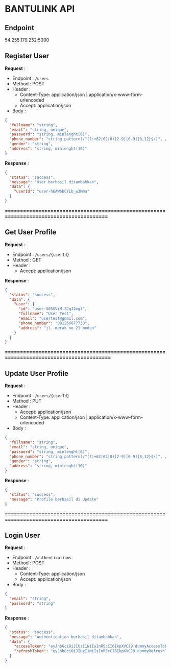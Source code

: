 # BANTULINK API

## Endpoint

54.255.179.252:5000

## Register User

**Request** :

- Endpoint : `/users`
- Method : POST
- Header :
  - Content-Type: application/json | application/x-www-form-urlencoded
  - Accept: application/json
- Body :

```json
{
  "fullname": "string",
  "email": "string, unique",
  "password": "string, minlenght(6)",
  "phone_number": "string pattern(/^(?:+62|62|0)[2-9][0-9]{8,12}$/)", //+62, 62, atau 0 diikuti 8-12 digit
  "gender": "string",
  "address": "string, minlenght(10)"
}
```

**Response** :

```json
{
  "status": "success",
  "message": "User berhasil ditambahkan",
  "data": {
    "userId": "user-hEAW5bCYLb_w3Mma"
  }
}
```

**=======================================================================================**

## Get User Profile

**Request** :

- Endpoint : `/users/{userId}`
- Method : GET
- Header :
  - Accept: application/json

**Response** :

```json
{
  "status": "success",
  "data": {
    "user": {
      "id": "user-S0SSViM-ZJqJ2mgl",
      "fullname": "User Test",
      "email": "usertest@gmail.com",
      "phone_number": "081266677738",
      "address": "jl. merak no 21 medan"
    }
  }
}
```

**========================================================================================**

## Update User Profile

**Request** :

- Endpoint : `/users/{userId}`
- Method : PUT
- Header :
  - Accept: application/json
  - Content-Type: application/json | application/x-www-form-urlencoded
- Body :

```json
{
  "fullname": "string",
  "email": "string, unique",
  "password": "string, minlenght(6)",
  "phone_number": "string pattern(/^(?:+62|62|0)[2-9][0-9]{8,12}$/)", //+62, 62, atau 0 diikuti 8-12 digit
  "gender": "string",
  "address": "string, minlenght(10)"
}
```

**Response** :

```json
{
  "status": "success",
  "message": "Profile berhasil di Update"
}
```

**=======================================================================================**

## Login User

**Request** :

- Endpoint : `/authentications`
- Method : POST
- Header :
  - Content-Type: application/json
  - Accept: application/json
- Body :

```json
{
  "email": "string",
  "password": "string"
}
```

**Response** :

```json
{
  "status": "success",
  "message": "Authentication berhasil ditambahkan",
  "data": {
    "accessToken": "eyJhbGciOiJIUzI1NiIsInR5cCI6IkpXVCJ9.dummyAccessToken",
    "refreshToken": "eyJhbGciOiJIUzI1NiIsInR5cCI6IkpXVCJ9.dummyRefreshToken"
  }
}
```
